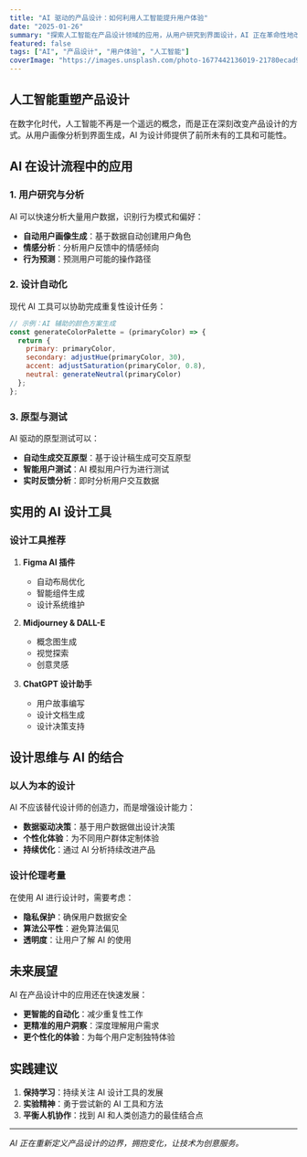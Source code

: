 ```yaml
---
title: "AI 驱动的产品设计：如何利用人工智能提升用户体验"
date: "2025-01-26"
summary: "探索人工智能在产品设计领域的应用，从用户研究到界面设计，AI 正在革命性地改变我们的设计流程。本文分享实用的 AI 工具和设计方法，帮助设计师和产品经理提升工作效率。"
featured: false
tags: ["AI", "产品设计", "用户体验", "人工智能"]
coverImage: "https://images.unsplash.com/photo-1677442136019-21780ecad995?w=800&h=600&fit=crop&crop=center"
---
```


## 人工智能重塑产品设计

在数字化时代，人工智能不再是一个遥远的概念，而是正在深刻改变产品设计的方式。从用户画像分析到界面生成，AI 为设计师提供了前所未有的工具和可能性。

## AI 在设计流程中的应用

### 1. 用户研究与分析

AI 可以快速分析大量用户数据，识别行为模式和偏好：

- **自动用户画像生成**：基于数据自动创建用户角色
- **情感分析**：分析用户反馈中的情感倾向
- **行为预测**：预测用户可能的操作路径

### 2. 设计自动化

现代 AI 工具可以协助完成重复性设计任务：

```javascript
// 示例：AI 辅助的颜色方案生成
const generateColorPalette = (primaryColor) => {
  return {
    primary: primaryColor,
    secondary: adjustHue(primaryColor, 30),
    accent: adjustSaturation(primaryColor, 0.8),
    neutral: generateNeutral(primaryColor)
  };
};
```

### 3. 原型与测试

AI 驱动的原型测试可以：

- **自动生成交互原型**：基于设计稿生成可交互原型
- **智能用户测试**：AI 模拟用户行为进行测试
- **实时反馈分析**：即时分析用户交互数据

## 实用的 AI 设计工具

### 设计工具推荐

1. **Figma AI 插件**
   - 自动布局优化
   - 智能组件生成
   - 设计系统维护

2. **Midjourney & DALL-E**
   - 概念图生成
   - 视觉探索
   - 创意灵感

3. **ChatGPT 设计助手**
   - 用户故事编写
   - 设计文档生成
   - 设计决策支持

## 设计思维与 AI 的结合

### 以人为本的设计

AI 不应该替代设计师的创造力，而是增强设计能力：

- **数据驱动决策**：基于用户数据做出设计决策
- **个性化体验**：为不同用户群体定制体验
- **持续优化**：通过 AI 分析持续改进产品

### 设计伦理考量

在使用 AI 进行设计时，需要考虑：

- **隐私保护**：确保用户数据安全
- **算法公平性**：避免算法偏见
- **透明度**：让用户了解 AI 的使用

## 未来展望

AI 在产品设计中的应用还在快速发展：

- **更智能的自动化**：减少重复性工作
- **更精准的用户洞察**：深度理解用户需求
- **更个性化的体验**：为每个用户定制独特体验

## 实践建议

1. **保持学习**：持续关注 AI 设计工具的发展
2. **实验精神**：勇于尝试新的 AI 工具和方法
3. **平衡人机协作**：找到 AI 和人类创造力的最佳结合点

---

*AI 正在重新定义产品设计的边界，拥抱变化，让技术为创意服务。*
